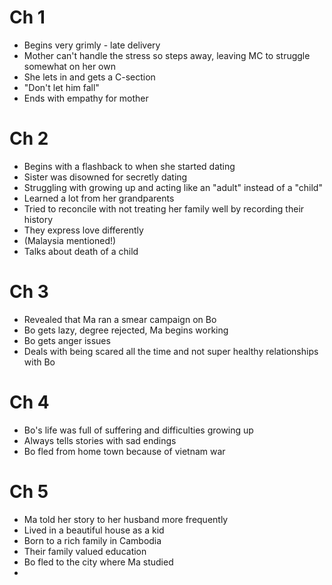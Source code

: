 # Ch 1

- Begins very grimly - late delivery
- Mother can't handle the stress so steps away, leaving MC to struggle somewhat on her own
- She lets in and gets a C-section
- "Don't let him fall"
- Ends with empathy for mother

# Ch 2

- Begins with a flashback to when she started dating
- Sister was disowned for secretly dating
- Struggling with growing up and acting like an "adult" instead of a "child"
- Learned a lot from her grandparents
- Tried to reconcile with not treating her family well by recording their history
- They express love differently
- (Malaysia mentioned!)
- Talks about death of a child

# Ch 3

- Revealed that Ma ran a smear campaign on Bo
- Bo gets lazy, degree rejected, Ma begins working
- Bo gets anger issues
- Deals with being scared all the time and not super healthy relationships with Bo

# Ch 4

- Bo's life was full of suffering and difficulties growing up
- Always tells stories with sad endings
- Bo fled from home town because of vietnam war

# Ch 5

- Ma told her story to her husband more frequently
- Lived in a beautiful house as a kid
- Born to a rich family in Cambodia
- Their family valued education
- Bo fled to the city where Ma studied
- 